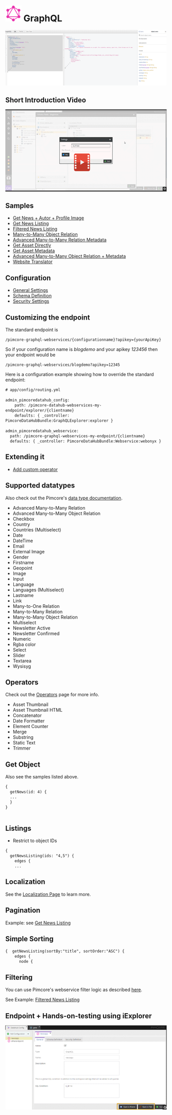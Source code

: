 # ![](img/graphql/logo_small.png) GraphQL 

![Explorer](img/graphql/iexplorer.png)

## Short Introduction Video

[![Preview](img/graphql/intro_preview.png)](./img/graphql/intro.mp4)

## Samples

* [Get News + Autor + Profile Image](graphl/Sample1.md)
* [Get News Listing](graphl/Sample2.md)
* [Filtered News Listing](graphl/Filtering.md)
* [Many-to-Many Object Relation](graphl/Sample6.md)
* [Advanced Many-to-Many Relation Metadata](graphl/Sample4.md)
* [Get Asset Directly](graphl/Sample3.md)
* [Get Asset Metadata](graphl/Sample5.md)
* [Advanced Many-to-Many Object Relation + Metadata](graphl/Sample7.md)
* [Website Translator](graphl/Sample8.md)

## Configuration

* [General Settings](./graphl/General.md)
* [Schema Definition](./graphl/Schema.md)
* [Security Settings](./graphl/Security.md)


## Customizing the endpoint

The standard endpoint is
```
/pimcore-graphql-webservices/{configurationname}?apikey={yourApiKey}
```

So if your configuration name is _blogdemo_ and your apikey _123456_
then your endpoint would be

```
/pimcore-graphql-webservices/blogdemo?apikey=12345
```

Here is a configuration example showing how to override the standard endpoint:

```
# app/config/routing.yml

admin_pimcoredatahub_config:
    path: /pimcore-datahub-webservices-my-endpoint/explorer/{clientname}
    defaults: { _controller: PimcoreDataHubBundle:GraphQLExplorer:explorer }

admin_pimcoredatahub_webservice:
  path: /pimcore-graphql-webservices-my-endpoint/{clientname}
  defaults: { _controller: PimcoreDataHubBundle:Webservice:webonyx }
```

## Extending it
* [Add custom operator](./graphl/AddCustomOperator.md)

## Supported datatypes

Also check out the Pimcore's [data type documentation](https://pimcore.com/docs/5.x/Development_Documentation/Objects/Object_Classes/Data_Types/index.html). 

* Advanced Many-to-Many Relation
* Advanced Many-to-Many Object Relation
* Checkbox
* Country
* Countries (Multiselect)
* Date
* DateTime
* Email
* External Image
* Gender
* Firstname
* Geopoint
* Image
* Input
* Language
* Languages (Multiselect)
* Lastname
* Link
* Many-to-One Relation
* Many-to-Many Relation
* Many-to-Many Object Relation
* Multiselect
* Newsletter Active
* Newsletter Confirmed
* Numeric
* Rgba color
* Select
* Slider
* Textarea
* Wysisyg

## Operators

Check out the [Operators](graphl/Operators.md) page for more info.

* Asset Thumbnail
* Asset Thumbnail HTML
* Concatenator
* Date Formatter
* Element Counter
* Merge
* Substring
* Static Text
* Trimmer

## Get Object

Also see the samples listed above.

```
{
  getNews(id: 4) {
  ...
  }
} 
    
```

## Listings

* Restrict to object IDs

```
{
  getNewsListing(ids: "4,5") {
    edges {
    ...
```

## Localization

See the [Localization Page](graphl/Localization.md) to learn more.
 
 
## Pagination

Example:
see [Get News Listing](graphl/Sample2.md)

## Simple Sorting
```
{  getNewsListing(sortBy:"title", sortOrder:"ASC") {
    edges {
      node {
```

## Filtering

You can use Pimcore's webservice filter logic
as described [here](https://pimcore.com/docs/5.x/Development_Documentation/Web_Services/Query_Filters.html).

See Example: [Filtered News Listing](graphl/Filtering.md)

## Endpoint + Hands-on-testing using iExplorer

![Open iExplorer](img/graphql/open_explorer.png)
